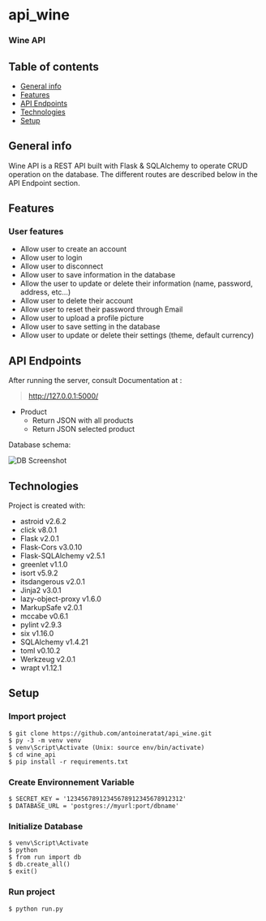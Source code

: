 ﻿# api_wine

### Wine API

## Table of contents

-   [General info](#general-info)
-   [Features](#features)
-   [API Endpoints](#api-endpoints)
-   [Technologies](#technologies)
-   [Setup](#setup)

## General info<a name="general-info"></a>

Wine API is a REST API built with Flask & SQLAlchemy to operate CRUD operation on the database. The different routes are described below in the API Endpoint section.

## Features<a name="features"></a>

### User features

-   Allow user to create an account
-   Allow user to login
-   Allow user to disconnect
-   Allow user to save information in the database
-   Allow the user to update or delete their information (name, password, address, etc…)
-   Allow user to delete their account
-   Allow user to reset their password through Email
-   Allow user to upload a profile picture
-   Allow user to save setting in the database
-   Allow user to update or delete their settings (theme, default currency)

## API Endpoints<a name="api-endpoints"></a>

After running the server, consult Documentation at :

> http://127.0.0.1:5000/

-   Product
    -   Return JSON with all products
    -   Return JSON selected product

Database schema:

![DB Screenshot](https://templars.guru/app/github/wine_api/1.png)

## Technologies<a name="technologies"></a>

Project is created with:

- astroid v2.6.2
- click v8.0.1
- Flask v2.0.1
- Flask-Cors v3.0.10
- Flask-SQLAlchemy v2.5.1
- greenlet v1.1.0
- isort v5.9.2
- itsdangerous v2.0.1
- Jinja2 v3.0.1
- lazy-object-proxy v1.6.0
- MarkupSafe v2.0.1
- mccabe v0.6.1
- pylint v2.9.3
- six v1.16.0
- SQLAlchemy v1.4.21
- toml v0.10.2
- Werkzeug v2.0.1
- wrapt v1.12.1

## Setup<a name="setup"></a>

### Import project

```
$ git clone https://github.com/antoineratat/api_wine.git
$ py -3 -m venv venv
$ venv\Script\Activate (Unix: source env/bin/activate)
$ cd wine_api
$ pip install -r requirements.txt
```

### Create Environnement Variable

```
$ SECRET_KEY = '12345678912345678912345678912312'
$ DATABASE_URL = 'postgres://myurl:port/dbname'
```

### Initialize Database

```
$ venv\Script\Activate
$ python
$ from run import db
$ db.create_all()
$ exit()
```

### Run project

```
$ python run.py
```
